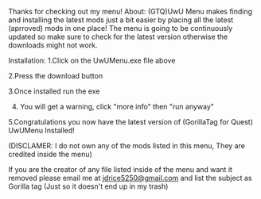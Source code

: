 Thanks for checking out my menu!
About:
(GTQ)UwU Menu makes finding and installing the latest mods just a bit easier by placing all the latest (aprroved) mods in one place!
The menu is going to be continuously updated so make sure to check for the latest version otherwise the downloads might not work.

Installation:
 1.Click on the UwUMenu.exe file above
 
 2.Press the download button
 
 3.Once installed run the exe
 
4. You will get a warning, click "more info" then "run anyway"
 
 5.Congratulations you now have the latest version of (GorillaTag for Quest) UwUMenu Installed!

(DISCLAMER: I do not own any of the mods listed in this menu, They are credited inside the menu)

If you are the creator of any file listed inside of the menu and want it removed please email me at jdrice5250@gmail.com and list the subject as Gorilla tag (Just so it doesn't end up in my trash)
